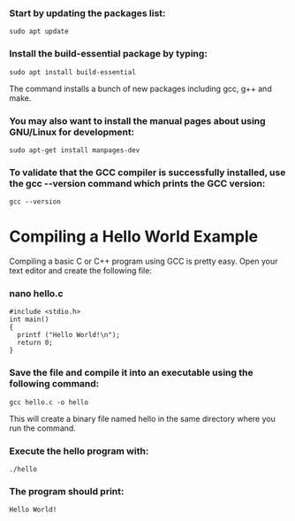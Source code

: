 ### Start by updating the packages list:
    sudo apt update

### Install the build-essential package by typing:
    sudo apt install build-essential
The command installs a bunch of new packages including gcc, g++ and make.

### You may also want to install the manual pages about using GNU/Linux for development:
    sudo apt-get install manpages-dev

### To validate that the GCC compiler is successfully installed, use the gcc --version command which prints the GCC version:
    gcc --version

# Compiling a Hello World Example

Compiling a basic C or C++ program using GCC is pretty easy. Open your text editor and create the following file:

### nano hello.c

    #include <stdio.h>
    int main()
    {
      printf ("Hello World!\n");
      return 0;
    }

### Save the file and compile it into an executable using the following command:

    gcc hello.c -o hello

This will create a binary file named hello in the same directory where you run the command.

### Execute the hello program with:

    ./hello

### The program should print:

    Hello World!
